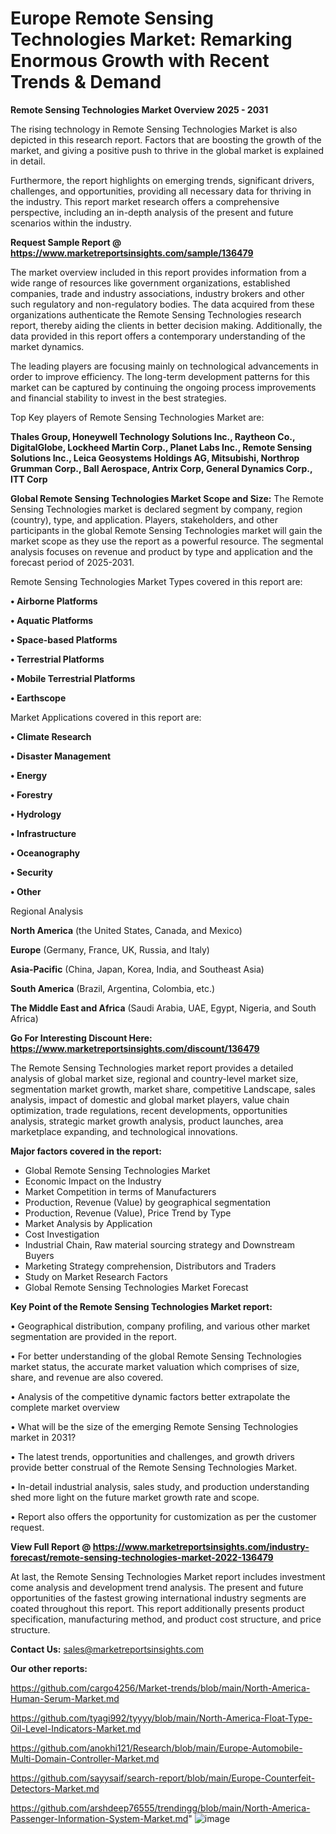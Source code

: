 # Europe Remote Sensing Technologies Market: Remarking Enormous Growth with Recent Trends & Demand

<Strong> Remote Sensing Technologies Market Overview 2025 - 2031</strong>

The rising technology in Remote Sensing Technologies Market is also depicted in this research report. Factors that are boosting the growth of the market, and giving a positive push to thrive in the global market is explained in detail.

Furthermore, the report highlights on emerging trends, significant drivers, challenges, and opportunities, providing all necessary data for thriving in the industry. This report market research offers a comprehensive perspective, including an in-depth analysis of the present and future scenarios within the industry.

<strong>Request Sample Report @ <a href=https://www.marketreportsinsights.com/sample/136479>https://www.marketreportsinsights.com/sample/136479</a></strong>

The market overview included in this report provides information from a wide range of resources like government organizations, established companies, trade and industry associations, industry brokers and other such regulatory and non-regulatory bodies. The data acquired from these organizations authenticate the Remote Sensing Technologies research report, thereby aiding the clients in better decision making. Additionally, the data provided in this report offers a contemporary understanding of the market dynamics.

The leading players are focusing mainly on technological advancements in order to improve efficiency. The long-term development patterns for this market can be captured by continuing the ongoing process improvements and financial stability to invest in the best strategies.

Top Key players of Remote Sensing Technologies Market are:

<strong>Thales Group, Honeywell Technology Solutions Inc., Raytheon Co., DigitalGlobe, Lockheed Martin Corp., Planet Labs Inc., Remote Sensing Solutions Inc., Leica Geosystems Holdings AG, Mitsubishi, Northrop Grumman Corp., Ball Aerospace, Antrix Corp, General Dynamics Corp., ITT Corp</strong>

<strong><b>Global Remote Sensing Technologies Market Scope and Size:</b></strong>
The Remote Sensing Technologies market is declared segment by company, region (country), type, and application. Players, stakeholders, and other participants in the global Remote Sensing Technologies market will gain the market scope as they use the report as a powerful resource. The segmental analysis focuses on revenue and product by type and application and the forecast period of 2025-2031.

Remote Sensing Technologies Market Types covered in this report are:

<strong>• Airborne Platforms

• Aquatic Platforms

• Space-based Platforms

• Terrestrial Platforms

• Mobile Terrestrial Platforms

• Earthscope</strong>

Market Applications covered in this report are:

<strong>• Climate Research

• Disaster Management

• Energy

• Forestry

• Hydrology

• Infrastructure

• Oceanography

• Security

• Other</strong> 

Regional Analysis

<strong>North America</strong> (the United States, Canada, and Mexico)

<strong>Europe</strong> (Germany, France, UK, Russia, and Italy)

<strong>Asia-Pacific</strong> (China, Japan, Korea, India, and Southeast Asia)

<strong>South America</strong> (Brazil, Argentina, Colombia, etc.)

<strong>The Middle East and Africa</strong> (Saudi Arabia, UAE, Egypt, Nigeria, and South Africa)

<strong>Go For Interesting Discount Here: <a href=https://www.marketreportsinsights.com/discount/136479>https://www.marketreportsinsights.com/discount/136479</a></strong>

The Remote Sensing Technologies market report provides a detailed analysis of global market size, regional and country-level market size, segmentation market growth, market share, competitive Landscape, sales analysis, impact of domestic and global market players, value chain optimization, trade regulations, recent developments, opportunities analysis, strategic market growth analysis, product launches, area marketplace expanding, and technological innovations.

<strong><b>Major factors covered in the report:</b></strong>
<ul>
  <li>Global Remote Sensing Technologies Market </li>
  <li>Economic Impact on the Industry</li>
  <li>Market Competition in terms of Manufacturers</li>
  <li>Production, Revenue (Value) by geographical segmentation</li>
  <li>Production, Revenue (Value), Price Trend by Type</li>
  <li>Market Analysis by Application</li>
  <li>Cost Investigation</li>
  <li>Industrial Chain, Raw material sourcing strategy and Downstream Buyers</li>
  <li>Marketing Strategy comprehension, Distributors and Traders</li>
  <li>Study on Market Research Factors</li>
  <li>Global Remote Sensing Technologies Market Forecast</li>
</ul>

<strong><b>Key Point of the Remote Sensing Technologies Market report:</b></strong>

• Geographical distribution, company profiling, and various other market segmentation are provided in the report.

• For better understanding of the global Remote Sensing Technologies market status, the accurate market valuation which comprises of size, share, and revenue are also covered.

• Analysis of the competitive dynamic factors better extrapolate the complete market overview

• What will be the size of the emerging Remote Sensing Technologies market in 2031?

• The latest trends, opportunities and challenges, and growth drivers provide better construal of the Remote Sensing Technologies Market.

• In-detail industrial analysis, sales study, and production understanding shed more light on the future market growth rate and scope.

• Report also offers the opportunity for customization as per the customer request.

<strong><b>View Full Report @ <a href=https://www.marketreportsinsights.com/industry-forecast/remote-sensing-technologies-market-2022-136479>https://www.marketreportsinsights.com/industry-forecast/remote-sensing-technologies-market-2022-136479</a></b></strong>


At last, the Remote Sensing Technologies Market report includes investment come analysis and development trend analysis. The present and future opportunities of the fastest growing international industry segments are coated throughout this report. This report additionally presents product specification, manufacturing method, and product cost structure, and price structure.

<strong>Contact Us:</strong>
sales@marketreportsinsights.com

<strong>Our other reports:</strong>

<a href=https://github.com/cargo4256/Market-trends/blob/main/North-America-Human-Serum-Market.md>https://github.com/cargo4256/Market-trends/blob/main/North-America-Human-Serum-Market.md</a>

<a href=https://github.com/tyagi992/tyyyy/blob/main/North-America-Float-Type-Oil-Level-Indicators-Market.md>https://github.com/tyagi992/tyyyy/blob/main/North-America-Float-Type-Oil-Level-Indicators-Market.md</a>

<a href=https://github.com/anokhi121/Research/blob/main/Europe-Automobile-Multi-Domain-Controller-Market.md>https://github.com/anokhi121/Research/blob/main/Europe-Automobile-Multi-Domain-Controller-Market.md</a>

<a href=https://github.com/sayysaif/search-report/blob/main/Europe-Counterfeit-Detectors-Market.md>https://github.com/sayysaif/search-report/blob/main/Europe-Counterfeit-Detectors-Market.md</a>

<a href=https://github.com/arshdeep76555/trendingg/blob/main/North-America-Passenger-Information-System-Market.md>https://github.com/arshdeep76555/trendingg/blob/main/North-America-Passenger-Information-System-Market.md</a>"
![image](https://github.com/user-attachments/assets/94ade814-2c21-481c-baf3-a24fdb05449d)
